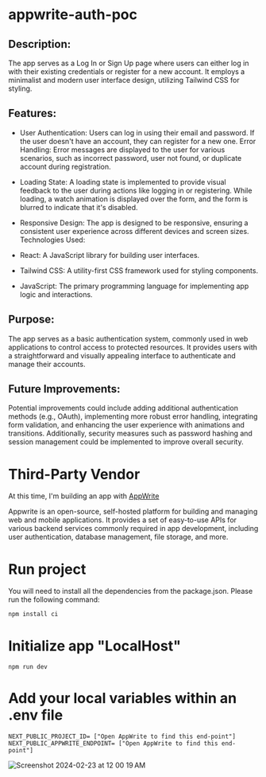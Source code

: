 # appwrite-auth-poc

## Description:

The app serves as a Log In or Sign Up page where users can either log in with their existing credentials or register for a new account. It employs a minimalist and modern user interface design, utilizing Tailwind CSS for styling.

## Features:

- User Authentication: Users can log in using their email and password. If the user doesn't have an account, they can register for a new one.
Error Handling: Error messages are displayed to the user for various scenarios, such as incorrect password, user not found, or duplicate account during registration.

- Loading State: A loading state is implemented to provide visual feedback to the user during actions like logging in or registering. While loading, a watch animation is displayed over the form, and the form is blurred to indicate that it's disabled.

- Responsive Design: The app is designed to be responsive, ensuring a consistent user experience across different devices and screen sizes.
Technologies Used:

- React: A JavaScript library for building user interfaces.
- Tailwind CSS: A utility-first CSS framework used for styling components.
- JavaScript: The primary programming language for implementing app logic and interactions.

## Purpose:
The app serves as a basic authentication system, commonly used in web applications to control access to protected resources. It provides users with a straightforward and visually appealing interface to authenticate and manage their accounts.

## Future Improvements:
Potential improvements could include adding additional authentication methods (e.g., OAuth), implementing more robust error handling, integrating form validation, and enhancing the user experience with animations and transitions. Additionally, security measures such as password hashing and session management could be implemented to improve overall security.

# Third-Party Vendor
At this time, I'm building an app with [AppWrite](https://cloud.appwrite.io/)

Appwrite is an open-source, self-hosted platform for building and managing web and mobile applications. It provides a set of easy-to-use APIs for various backend services commonly required in app development, including user authentication, database management, file storage, and more.

# Run project
You will need to install all the dependencies from the package.json. Please run the following command:

```
npm install ci
```

# Initialize app "LocalHost"
```
npm run dev
```

# Add your local variables within an .env file
```
NEXT_PUBLIC_PROJECT_ID= ["Open AppWrite to find this end-point"]
NEXT_PUBLIC_APPWRITE_ENDPOINT= ["Open AppWrite to find this end-point"]

```
![Screenshot 2024-02-23 at 12 00 19 AM](https://github.com/hvaandres/appwrite-auth-poc/assets/26829975/e90e66f2-4e0b-48cb-aec8-2c7701414d41)
